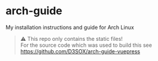 # arch-guide
My installation instructions and guide for Arch Linux

> ⚠️ This repo only contains the static files!  
> For the source code which was used to build this see https://github.com/D3SOX/arch-guide-vuepress
